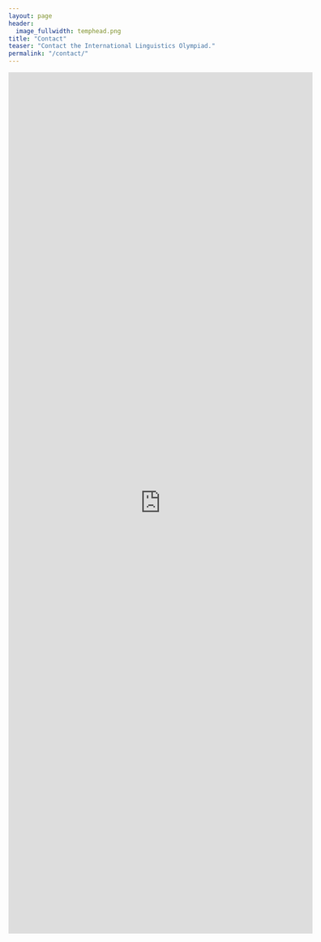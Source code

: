 ```yaml
---
layout: page
header:
  image_fullwidth: temphead.png
title: "Contact"
teaser: "Contact the International Linguistics Olympiad."
permalink: "/contact/"
---
```


<iframe frameborder="0" height="1700" marginheight="0" marginwidth="0" src="https://docs.google.com/forms/d/1ueMf7C438bn7YqYftqQ-xlPpnzuaWjRHpe4xVo4oUMI/viewform?embedded=true" width="600">Loading...</iframe>